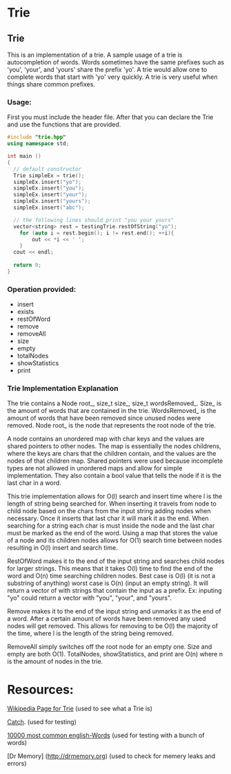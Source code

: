 # Trie

## Trie
This is an implementation of a trie. A sample usage of a trie is autocompletion of words. Words sometimes have the same prefixes such as 'you', 'your', and 'yours' share the prefix 'yo'. A trie would allow one to complete words that start with 'yo' very quickly. A trie is very useful when things share common prefixes.

### Usage:

First you must include the header file. After that you can declare the Trie and use the functions that are provided.

```c++
#include "trie.hpp"
using namespace std;

int main ()
{
  // default constructor
  Trie simpleEx = trie();
  simpleEx.insert("yo");
  simpleEx.insert("you");
  simpleEx.insert("your");
  simpleEx.insert("yours");
  simpleEx.insert("abc");

  // the following lines should print "you your yours"
  vector<string> rest = testingTrie.restOfString("yo");
	for (auto i = rest.begin(); i != rest.end(); ++i){
		out << *i << ' ';
	}
  cout << endl;
  
  return 0;
}
```

### Operation provided:

 * insert 
 * exists
 * restOfWord
 * remove
 * removeAll 
 * size 
 * empty
 * totalNodes 
 * showStatistics
 * print

### Trie Implementation Explanation
The trie contains a Node root_, size_t size_, size_t wordsRemoved_. Size_ is the amount of words that are contained in the trie. WordsRemoved_ is the amount of words that have been removed since unused nodes were removed. Node root_ is the node that represents the root node of the trie. 

A node contains an unordered map with char keys and the values are shared pointers to other nodes. The map is essentially the nodes childrens, where the keys are chars that the children contain, and the values are the nodes of that children map. Shared pointers were used because incomplete types are not allowed in unordered maps and allow for simple implementation. They also contain a bool value that tells the node if it is the last char in a word. 

This trie implementation allows for O(l) search and insert time where l is the length of string being searched for. When inserting it travels from node to child node based on the chars from the input string adding nodes when necessary. Once it inserts that last char it will mark it as the end. When searching for a string each char is must inside the node and the last char must be marked as the end of the word. Using a map that stores the value of a node and its children nodes allows for O(1) search time between nodes resulting in O(l) insert and search time.

RestOfWord makes it to the end of the input string and searches child nodes for larger strings. This means that it takes O(l) time to find the end of the word and O(n) time searching children nodes. Best case is O(l) (it is not a substring of anything) worst case is O(n) (input an empty string). It will return a vector of with strings that contain the input as a prefix. Ex: inputing "yo" could return a vector with "you", "your", and "yours".

Remove makes it to the end of the input string and unmarks it as the end of a word. After a certain amount of words have been removed any used nodes will get removed. This allows for removing to be O(l) the majority of the time, where l is the length of the string being removed. 

RemoveAll simply switches off the root node for an empty one. Size and empty are both O(1). TotalNodes, showStatistics, and print are O(n) where n is the amount of nodes in the trie.

# Resources:

[Wikipedia Page for Trie](https://en.wikipedia.org/wiki/Trie) (used to see what a Trie is)

[Catch](https://github.com/philsquared/Catch). (used for testing)

[10000 most common english-Words](https://github.com/first20hours/google-10000-english) (used for testing with a bunch of words)

[Dr Memory] (http://drmemory.org) (used to check for memery leaks and errors)
